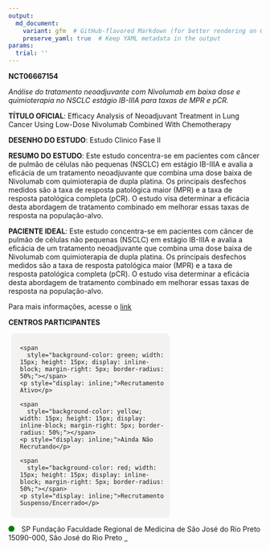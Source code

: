 ```yaml
---
output: 
  md_document:
    variant: gfm  # GitHub-flavored Markdown (for better rendering on GitHub)
    preserve_yaml: true  # Keep YAML metadata in the output
params:
  trial: ''
---
```


**NCT06667154**

*Análise do tratamento neoadjuvante com Nivolumab em baixa dose e
quimioterapia no NSCLC estágio IB-IIIA para taxas de MPR e pCR.*

**TÍTULO OFICIAL**: Efficacy Analysis of Neoadjuvant Treatment in Lung
Cancer Using Low-Dose Nivolumab Combined With Chemotherapy

**DESENHO DO ESTUDO**: Estudo Clinico Fase II

**RESUMO DO ESTUDO**: Este estudo concentra-se em pacientes com câncer
de pulmão de células não pequenas (NSCLC) em estágio IB-IIIA e avalia a
eficácia de um tratamento neoadjuvante que combina uma dose baixa de
Nivolumab com quimioterapia de dupla platina. Os principais desfechos
medidos são a taxa de resposta patológica maior (MPR) e a taxa de
resposta patológica completa (pCR). O estudo visa determinar a eficácia
desta abordagem de tratamento combinado em melhorar essas taxas de
resposta na população-alvo.

**PACIENTE IDEAL**: Este estudo concentra-se em pacientes com câncer de
pulmão de células não pequenas (NSCLC) em estágio IB-IIIA e avalia a
eficácia de um tratamento neoadjuvante que combina uma dose baixa de
Nivolumab com quimioterapia de dupla platina. Os principais desfechos
medidos são a taxa de resposta patológica maior (MPR) e a taxa de
resposta patológica completa (pCR). O estudo visa determinar a eficácia
desta abordagem de tratamento combinado em melhorar essas taxas de
resposta na população-alvo.

Para mais informações, acesse o
[link](https://clinicaltrials.gov/ct2/show/NCT06667154)

**CENTROS PARTICIPANTES**

<div style="margin-bottom: 8px; margin-left: 5px; padding: 8px; max-width: 300px; background-color: #f3f2f1; border-radius: 8px;">

<div style="margin-left: 10px;">

    <span 
      style="background-color: green; width: 15px; height: 15px; display: inline-block; margin-right: 5px; border-radius: 50%;"></span>
    <p style="display: inline;">Recrutamento Ativo</p>

</div>

<div style="margin-left: 10px;">

    <span 
      style="background-color: yellow; width: 15px; height: 15px; display: inline-block; margin-right: 5px; border-radius: 50%;"></span>
    <p style="display: inline;">Ainda Não Recrutando</p>

</div>

<div style="margin-left: 10px;">

    <span 
      style="background-color: red; width: 15px; height: 15px; display: inline-block; margin-right: 5px; border-radius: 50%;"></span>
    <p style="display: inline;">Recrutamento Suspenso/Encerrado</p>

</div>

</div>

<span style="display: inline-block; width: 12px; height: 12px; border-radius: 50%; margin-right: 10px; padding-bottom: 0px; background-color: green;"></span>
SP Fundação Faculdade Regional de Medicina de São José do Rio Preto
15090-000, São José do Rio Preto
<span style="color: #2E4A7F; text-decoration: none; font-weight: 500; font-size: 0.8">[REPORTAR
ERRO](https://flazar.shinyapps.io/formsapp?study_nct_id=NCT06667154&location_id=FUNDACAOFACULDADEREGIONALDEMEDICINADESAOJOSEDORIOPRETOSAOJOSEDORIOPRETOSAOPAULO15090000BRAZIL&location_full_name=Funda%C3%A7%C3%A3o%20Faculdade%20Regional%20de%20Medicina%20de%20S%C3%A3o%20Jos%C3%A9%20do%20Rio%20Preto%2C%2015090-000%2C%20S%C3%A3o%20Jos%C3%A9%20do%20Rio%20Preto&form_type=Reportar%20Erro)</span>
